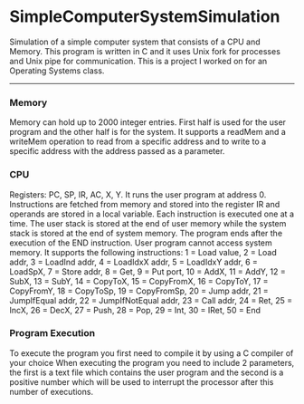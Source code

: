 # SimpleComputerSystemSimulation
Simulation of a simple computer system that consists of a CPU and Memory. This program is written in C and it uses Unix fork for processes and Unix pipe for communication.
This is a project I worked on for an Operating Systems class. 
*****************************************************************************************************************************************
### Memory
Memory can hold up to 2000 integer entries. First half is used for the user program and the other half is for the system.
It supports a readMem and a writeMem operation to read from a specific address and to write to a specific address with the address passed as a parameter. 
### CPU
Registers: PC, SP, IR, AC, X, Y.
It runs the user program at address 0.
Instructions are fetched from memory and stored into the register IR and operands are stored in a local variable.
Each instruction is executed one at a time.
The user stack is stored at the end of user memory while the system stack is stored at the end of system memory. 
The program ends after the execution of the END instruction.
User program cannot access system memory. 
It supports the following instructions:
1 = Load value,
2 = Load addr,
3 = LoadInd addr,
4 = LoadIdxX addr,
5 = LoadIdxY addr,
6 = LoadSpX,
7 = Store addr,
8 = Get,
9 = Put port,
10 = AddX,
11 = AddY,
12 = SubX,
13 = SubY,
14 = CopyToX,
15 = CopyFromX,
16 = CopyToY,
17 = CopyFromY,
18 = CopyToSp,
19 = CopyFromSp,
20 = Jump addr,
21 = JumpIfEqual addr,
22 = JumpIfNotEqual addr,
23 = Call addr,
24 = Ret,
25 = IncX,
26 = DecX,
27 = Push,
28 = Pop,
29 = Int,
30 = IRet,
50 = End

### Program Execution
To execute the program you first need to compile it by using a C compiler of your choice
When executing the program you need to include 2 parameters, the first is a text file which contains the user program 
and the second is a positive number which will be used to interrupt the processor after this number of executions. 
